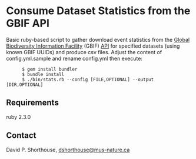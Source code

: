 Consume Dataset Statistics from the GBIF API
============================================

Basic ruby-based script to gather download event statistics from the [Global Biodiversity Information Facility](http://www.gbif.org/) (GBIF) [API](http://www.gbif.org/developer/summary) for specified datasets (using known GBIF UUIDs) and produce csv files. Adjust the content of config.yml.sample and rename config.yml then execute:

          $ gem install bundler
          $ bundle install
          $ ./bin/stats.rb --config [FILE,OPTIONAL] --output [DIR,OPTIONAL]

Requirements
------------
ruby 2.3.0

Contact
-------
David P. Shorthouse, <dshorthouse@mus-nature.ca>